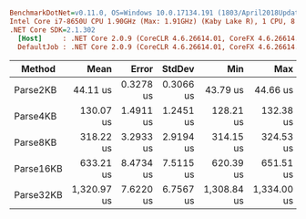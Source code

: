 ``` ini

BenchmarkDotNet=v0.11.0, OS=Windows 10.0.17134.191 (1803/April2018Update/Redstone4)
Intel Core i7-8650U CPU 1.90GHz (Max: 1.91GHz) (Kaby Lake R), 1 CPU, 8 logical and 4 physical cores
.NET Core SDK=2.1.302
  [Host]     : .NET Core 2.0.9 (CoreCLR 4.6.26614.01, CoreFX 4.6.26614.01), 64bit RyuJIT
  DefaultJob : .NET Core 2.0.9 (CoreCLR 4.6.26614.01, CoreFX 4.6.26614.01), 64bit RyuJIT


```
|    Method |        Mean |     Error |    StdDev |         Min |         Max |      Median |  Gen 0 | Allocated |
|---------- |------------:|----------:|----------:|------------:|------------:|------------:|-------:|----------:|
|  Parse2KB |    44.11 us | 0.3278 us | 0.3066 us |    43.79 us |    44.66 us |    43.98 us | 0.3052 |   1.33 KB |
|  Parse4KB |   130.07 us | 1.4911 us | 1.2451 us |   128.21 us |   132.38 us |   130.06 us | 0.2441 |   1.47 KB |
|  Parse8KB |   318.22 us | 3.2933 us | 2.9194 us |   314.15 us |   324.53 us |   317.70 us |      - |   1.87 KB |
| Parse16KB |   633.21 us | 8.4734 us | 7.5115 us |   620.39 us |   651.51 us |   631.44 us |      - |   2.31 KB |
| Parse32KB | 1,320.97 us | 7.6220 us | 6.7567 us | 1,308.84 us | 1,334.00 us | 1,321.37 us |      - |   3.55 KB |
